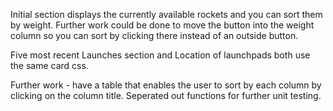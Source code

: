 Initial section displays the currently available rockets and you can sort them by weight.
Further work could be done to move the button into the weight column so you can sort by clicking there instead of an outside button.

Five most recent Launches section and Location of launchpads both use the same card css.

Further work - have a table that enables the user to sort by each column by clicking on the column title.
Seperated out functions for further unit testing.
